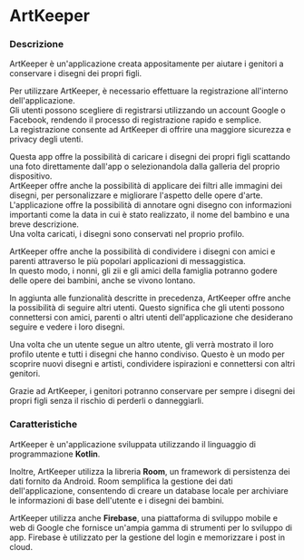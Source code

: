 # ArtKeeper

### Descrizione

ArtKeeper è un'applicazione creata appositamente per aiutare i genitori a conservare i disegni dei
propri figli.

Per utilizzare ArtKeeper, è necessario effettuare la registrazione all'interno dell'applicazione.  
Gli utenti possono scegliere di registrarsi utilizzando un account Google o Facebook, rendendo il
processo di registrazione rapido e semplice.  
La registrazione consente ad ArtKeeper di offrire una maggiore sicurezza e privacy degli utenti.

Questa app offre la possibilità di caricare i disegni dei propri figli scattando una foto
direttamente dall'app o selezionandola dalla galleria del proprio dispositivo.  
ArtKeeper offre anche la possibilità di applicare dei filtri alle immagini dei disegni, per
personalizzare e migliorare l'aspetto delle opere d'arte.  
L'applicazione offre la possibilità di annotare ogni disegno con informazioni importanti come la
data in cui è stato realizzato, il nome del bambino e una breve descrizione.  
Una volta caricati, i disegni sono conservati nel proprio profilo.

ArtKeeper offre anche la possibilità di condividere i disegni con amici e parenti attraverso le più
popolari applicazioni di messaggistica.  
In questo modo, i nonni, gli zii e gli amici della famiglia potranno godere delle opere dei bambini,
anche se vivono lontano.

In aggiunta alle funzionalità descritte in precedenza, ArtKeeper offre anche la possibilità di
seguire altri utenti. Questo significa che gli utenti possono connettersi con amici, parenti o altri
utenti dell'applicazione che desiderano seguire e vedere i loro disegni.

Una volta che un utente segue un altro utente, gli verrà mostrato il loro profilo utente e tutti i
disegni che hanno condiviso. Questo è un modo per scoprire nuovi disegni e artisti, condividere
ispirazioni e connettersi con altri genitori.

Grazie ad ArtKeeper, i genitori potranno conservare per sempre i disegni dei propri figli senza il
rischio di perderli o danneggiarli.

### Caratteristiche

ArtKeeper è un'applicazione sviluppata utilizzando il linguaggio di programmazione **Kotlin**.

Inoltre, ArtKeeper utilizza la libreria **Room**, un framework di persistenza dei dati fornito da
Android. Room semplifica la gestione dei dati dell'applicazione, consentendo di creare un database
locale per archiviare le informazioni di base dell'utente e i disegni dei bambini.

ArtKeeper utilizza anche **Firebase**, una piattaforma di sviluppo mobile e web di Google che fornisce
un'ampia gamma di strumenti per lo sviluppo di app. Firebase è utilizzato per la gestione del login
e memorizzare i post in cloud.

